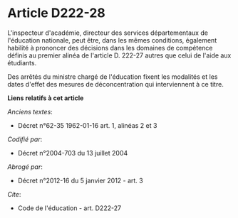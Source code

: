 # Article D222-28

L'inspecteur d'académie, directeur des services départementaux de l'éducation nationale, peut être, dans les mêmes
conditions, également habilité à prononcer des décisions dans les domaines de compétence définis au premier alinéa de
l'article D. 222-27 autres que celui de l'aide aux étudiants.

Des arrêtés du ministre chargé de l'éducation fixent les modalités et les dates d'effet des mesures de déconcentration qui
interviennent à ce titre.

**Liens relatifs à cet article**

_Anciens textes_:

  - Décret n°62-35 1962-01-16 art. 1, alinéas 2 et 3

_Codifié par_:

  - Décret n°2004-703 du 13 juillet 2004

_Abrogé par_:

  - Décret n°2012-16 du 5 janvier 2012 - art. 3

_Cite_:

  - Code de l'éducation - art. D222-27
